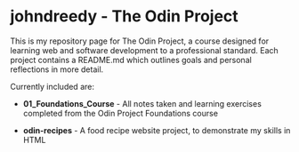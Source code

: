 # johndreedy - The Odin Project

This is my repository page for The Odin Project, a course designed for learning web and software development to a professional standard. Each project contains a README.md which outlines goals and personal reflections in more detail.

Currently included are:

* __01_Foundations_Course__ - All notes taken and learning exercises completed from the Odin Project Foundations course

* __odin-recipes__ - A food recipe website project, to demonstrate my skills in HTML

